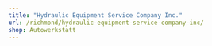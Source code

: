 ```yaml
---
title: "Hydraulic Equipment Service Company Inc."
url: /richmond/hydraulic-equipment-service-company-inc/
shop: Autowerkstatt
---
```

